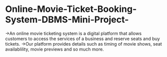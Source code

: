 # Online-Movie-Ticket-Booking-System-DBMS-Mini-Project-

->An online movie ticketing system is a digital platform that allows customers to access the services of a business 
  and reserve seats and buy tickets.
->Our platform provides details such as timing of movie shows, seat availablility, movie previews and so much more.
